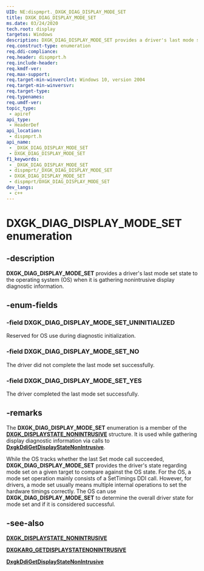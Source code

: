 ```yaml
---
UID: NE:dispmprt._DXGK_DIAG_DISPLAY_MODE_SET
title: DXGK_DIAG_DISPLAY_MODE_SET
ms.date: 03/24/2020
tech.root: display
targetos: Windows
description: DXGK_DIAG_DISPLAY_MODE_SET provides a driver's last mode set state to the operating system (OS) when it is gathering nonintrusive display diagnostic information.
req.construct-type: enumeration
req.ddi-compliance: 
req.header: dispmprt.h
req.include-header: 
req.kmdf-ver: 
req.max-support: 
req.target-min-winverclnt: Windows 10, version 2004
req.target-min-winversvr: 
req.target-type: 
req.typenames: 
req.umdf-ver: 
topic_type:
 - apiref
api_type:
 - HeaderDef
api_location:
 - dispmprt.h
api_name:
 - _DXGK_DIAG_DISPLAY_MODE_SET
 - DXGK_DIAG_DISPLAY_MODE_SET
f1_keywords:
 - _DXGK_DIAG_DISPLAY_MODE_SET
 - dispmprt/_DXGK_DIAG_DISPLAY_MODE_SET
 - DXGK_DIAG_DISPLAY_MODE_SET
 - dispmprt/DXGK_DIAG_DISPLAY_MODE_SET
dev_langs:
 - c++
---
```


# DXGK_DIAG_DISPLAY_MODE_SET enumeration


## -description

**DXGK_DIAG_DISPLAY_MODE_SET** provides a driver's last mode set state to the operating system (OS) when it is gathering nonintrusive display diagnostic information.

## -enum-fields

### -field DXGK_DIAG_DISPLAY_MODE_SET_UNINITIALIZED

Reserved for OS use during diagnostic initialization.

### -field DXGK_DIAG_DISPLAY_MODE_SET_NO

The driver did not complete the last mode set successfully.

### -field DXGK_DIAG_DISPLAY_MODE_SET_YES

The driver completed the last mode set successfully.

## -remarks

The **DXGK_DIAG_DISPLAY_MODE_SET** enumeration is a member of the [**DXGK_DISPLAYSTATE_NONINTRUSIVE**](ns-dispmprt-dxgk_displaystate_nonintrusive.md) structure. It is used while gathering display diagnostic information via calls to [**DxgkDdiGetDisplayStateNonIntrusive**](nc-dispmprt-dxgkddi_getdisplaystatenonintrusive.md).

While the OS tracks whether the last Set mode call succeeded, **DXGK_DIAG_DISPLAY_MODE_SET** provides the driver's state regarding mode set on a given target to compare against the OS state. For the OS, a mode set operation mainly consists of a SetTimings DDI call. However, for drivers, a mode set usually means multiple internal operations to set the hardware timings correctly. The OS can use **DXGK_DIAG_DISPLAY_MODE_SET** to determine the overall driver state for mode set and if it is considered successful.

## -see-also

[**DXGK_DISPLAYSTATE_NONINTRUSIVE**](ns-dispmprt-dxgk_displaystate_nonintrusive.md)

[**DXGKARG_GETDISPLAYSTATENONINTRUSIVE**](ns-dispmprt-dxgkarg_getdisplaystatenonintrusive.md)

[**DxgkDdiGetDisplayStateNonIntrusive**](nc-dispmprt-dxgkddi_getdisplaystatenonintrusive.md)


